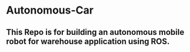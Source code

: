 # Autonomous-Car

## This Repo is for building an autonomous mobile robot for warehouse application using ROS.


